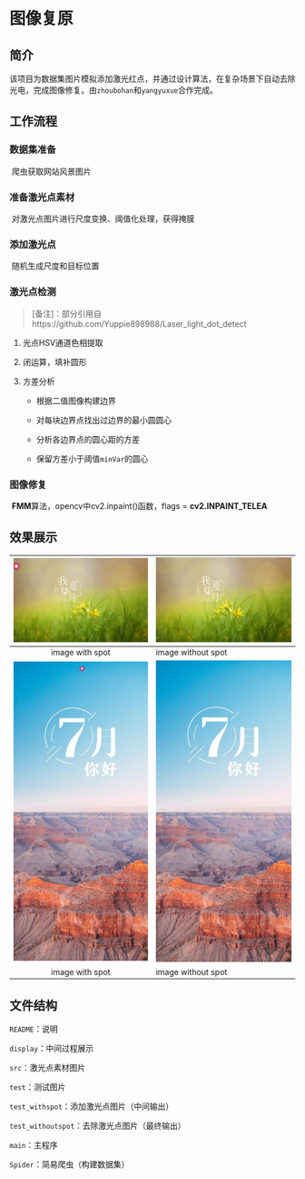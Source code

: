 # 图像复原

## 简介

​	该项目为数据集图片模拟添加激光红点，并通过设计算法，在复杂场景下自动去除光电，完成图像修复。由`zhoubohan`和`yangyuxue`合作完成。

## 工作流程

### 数据集准备

​	爬虫获取网站风景图片

### 准备激光点素材

​	对激光点图片进行尺度变换、阈值化处理，获得掩膜

### 添加激光点

​	随机生成尺度和目标位置

### 激光点检测

> [备注]：部分引用自https://github.com/Yuppie898988/Laser_light_dot_detect

1. 光点HSV通道色相提取

2. 闭运算，填补圆形

3. 方差分析

   - 根据二值图像构建边界

   - 对每块边界点找出过边界的最小圆圆心

   - 分析各边界点的圆心距的方差

   - 保留方差小于阈值`minVar`的圆心

### 图像修复

​	**FMM**算法，opencv中cv2.inpaint()函数，flags = **cv2.INPAINT_TELEA**

## 效果展示

| ![13](./test_withspot/13.jpg) | ![13](./test_withoutspot/13.jpg) |
| :---------------------------: | -------------------------------- |
|        image with spot        | image without spot               |
| ![18](./test_withspot/18.jpg) | ![18](./test_withoutspot/18.jpg) |
|        image with spot        | image without spot               |

## 文件结构

`README`：说明

`display`：中间过程展示

`src`：激光点素材图片

`test`：测试图片

`test_withspot`：添加激光点图片（中间输出）

`test_withoutspot`：去除激光点图片（最终输出）

`main`：主程序

`Spider`：简易爬虫（构建数据集）

